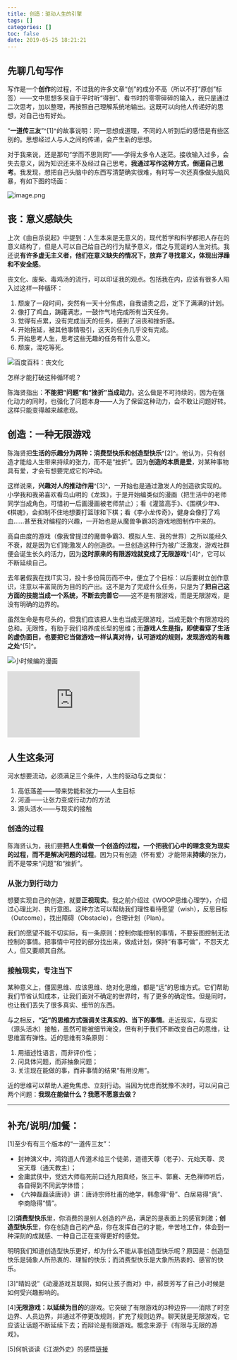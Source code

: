 ```yaml
---
title: 创造：驱动人生的引擎
tags: []
categories: []
toc: false
date: 2019-05-25 18:21:21
---
```


## 先聊几句写作

写作是一个**创作**的过程，不过我的许多文章“创”的成分不高（所以不打“原创”标签）——文中思想多来自于平时听“得到”、看书时的零零碎碎的输入，我只是通过二次思考，加以整理，再按照自己理解系统地输出。这既可以向他人传递好的思想，对自己也有好处。

“**一道传三友**”^[1]^的故事说明：同一思想或道理，不同的人听到后的感悟是有些区别的。思想经过人与人之间的传递，会产生新的思想。

对于我来说，还是那句“学而不思则罔”——学得太多令人迷茫。接收输入过多，会失去意义，因为知识还来不及经过自己思考。**我通过写作这种方式，倒逼自己思考**。我发现，想把自己头脑中的东西写清楚确实很难，有时写一次还真像做头脑风暴，有如下图的场面：

<!--more-->

![image.png](http://prlll6e5r.bkt.clouddn.com/llAQLhmnyzg5zWVTq2hLj_Izlto8)

## 丧：意义感缺失

上次《由自杀说起》中提到：人生本来是无意义的，现代哲学和科学都把人存在的意义结构了，但是人可以自己给自己的行为赋予意义，借之与荒诞的人生对抗。我还说**有许多虚无主义者，他们在意义缺失的情况下，放弃了寻找意义，体现出浮躁和不安全感**。

丧文化、废柴、毒鸡汤的流行，可以印证我的观点。包括我在内，应该有很多人陷入过这样一种循环：

1. 颓废了一段时间，突然有一天十分焦虑，自我谴责之后，定下了满满的计划。
2. 像打了鸡血，踌躇满志，一鼓作气地完成所有当天任务。
3. 觉得有点累，没有完成当天的任务，感到了沮丧和挫折感。
4. 开始拖延，被其他事情吸引，这天的任务几乎没有完成。
5. 开始思考人生，思考这些无趣的任务有什么意义。
6. 颓废，混吃等死。

![百度百科：丧文化](http://prlll6e5r.bkt.clouddn.com/Fut0pOSU8Rmn98azA9oFXrYEssiI)

怎样才能打破这种循环呢？

陈海贤指出：**不能把“问题”和“挫折”当成动力**。这么做是不可持续的，因为在强化动力的同时，也强化了问题本身——人为了保留这种动力，会不敢让问题好转。这样只能变得越来越悲观。

## 创造：一种无限游戏

陈海贤把**生活的乐趣分为两种：消费型快乐和创造型快乐**^[2]^。他认为，只有创造才能给人生带来持续的张力，而不是“挫折”。因为**创造的本质是爱**，对某种事物具有爱，才会有想要完成它的冲动。

这样说来，**兴趣对人的推动作用**^[3]^，一开始也是通过激发人的创造欲实现的。小学我和我弟喜欢看鸟山明的《龙珠》，于是开始编类似的漫画（把生活中的老师同学当成角色，可惜初一后画漫画被老师禁止）；看《灌篮高手》、《围棋少年》、《棋魂》，会抑制不住地想要打篮球和下棋；看《李小龙传奇》，健身会像打了鸡血……甚至我对编程的兴趣，一开始也是从魔兽争霸3的游戏地图制作中来的。

高自由度的游戏（像我曾提过的魔兽争霸3、模拟人生、我的世界）之所以能经久不衰，就是因为它们能激发人的创造欲。一旦创造这种行为被广泛激发，游戏社群便会诞生长久的活力，因为**这时原来的有限游戏就变成了无限游戏**^[4]^，它可以不断延续自己。

去年暑假我在找IT实习，投十多份简历而不中，便立了个目标：以后要树立创作意识，注意以丰富简历为目的的产出。这不是为了完成什么任务，只是为了**把自己这方面的技能当成一个系统，不断去完善它**——这不是有限游戏，而是无限游戏，是没有明确的边界的。

虽然生命是有尽头的，但我们应该把人生也当成无限游戏，当成无数个有限游戏的总和。无限性，有助于我们培养成长型的思维；而**游戏人生是指，即使看穿了生活的虚伪面目，也要把它当做游戏一样认真对待，认可游戏的规则，发现游戏的有趣之处**^[5]^。

![小时候编的漫画](http://prlll6e5r.bkt.clouddn.com/FlVioIrfMT7jvUxxWqPSvMtSY5af)

![玩家创作的故宫](http://i1.go2yd.com/image.php?url=0M2uxTaDBI)

## 人生这条河

河水想要流动，必须满足三个条件，人生的驱动与之类似：

1. 高低落差——带来势能和张力——人生目标
2. 河道——让张力变成行动力的方法
3. 源头活水——与现实的接触

### 创造的过程

陈海贤认为，我们要**把人生看做一个创造的过程，一个把我们心中的理念变为现实的过程，而不是解决问题的过程**。因为只有创造（怀有爱）才能带来**持续**的张力，而不是带来“问题”和“挫折”。

### 从张力到行动力

想要实现自己的创造，就要**正视现实**。我之前介绍过《WOOP思维心理学》，介绍过心理比对、执行意图。这种方法可以帮助我们理性看待愿望（wish），反思目标（Outcome），找出障碍（Obstacle），合理计划（Plan）。

我们的愿望不能不切实际，有一条原则：控制你能控制的事情，不要妄图控制无法控制的事情。把事情中可控的部分找出来，做成计划，保持“有事可做”，不怨天尤人，但又要顺其自然。

### 接触现实，专注当下

某种意义上，僵固思维、应该思维、绝对化思维，都是“远”的思维方式。它们帮助我们节省认知成本，让我们面对不确定的世界时，有了更多的确定性。但是同时，也让我们丢失了很多真实、细节的东西。

与之相反，**“近”的思维方式强调关注真实的、当下的事情**。走近现实，与现实（源头活水）接触，虽然可能被细节淹没，但有利于我们不断改变自己的思维，让思维富有弹性。近的思维有3条原则：

1. 用描述性语言，而非评价性；
2. 问具体问题，而非抽象问题；
3. 关注现在能做的事，而非事情的结果“有用没用”。

近的思维可以帮助人避免焦虑、立刻行动。当因为忧虑而犹豫不决时，可以问自己两个问题：**我现在能做什么？我愿不愿意去做？**

----

## 补充/说明/加餐：

[1]至少有有三个版本的“一道传三友”：

- 封神演义中，鸿钧道人传道术给三个徒弟，道德天尊（老子）、元始天尊、灵宝天尊（通天教主）；
- 金庸武侠中，觉远大师临死前口述九阳真经，张三丰、郭襄、无色禅师听后，各自得到不同武学体悟；
- 《六神磊磊读唐诗》讲：唐诗宗师杜甫的绝学，韩愈得“骨”、白居易得“真”、李商隐得“情”。

[2]**消费型快乐**里，你消费的是别人创造的产品，满足的是表面上的感官刺激；**创造型快乐**里，你在创造自己的产品，你在发挥自己的才能，辛苦地工作，体会到一种深刻的成就感、一种自己正在变得更好的感觉。

明明我们知道创造型快乐更好，却为什么不能从事创造型快乐呢？原因是：创造型快乐是骑象人所热衷的、理智的快乐；而消费型快乐是大象所热衷的、感官的快乐。

[3]“晴妈说”《动漫游戏互联网，如何让孩子面对》中，郝景芳写了自己小时候是如何受兴趣影响的。

[4]**无限游戏：以延续为目的**的游戏。它突破了有限游戏的3种边界——消除了时空边界、人员边界，并通过不停更改规则，扩充了规则边界。聊天就是无限游戏，它应该让话题不断延续下去；而辩论是有限游戏。概念来源于《有限与无限的游戏》。

[5]何帆谈读《江湖外史》的感悟[链接](https://wushuangabao.github.io/2019/05/25/%E8%B7%9F%E7%9D%80%E4%BD%95%E5%B8%86%E8%AF%BB%E7%8E%8B%E6%80%9C%E8%8A%B1%E3%80%8A%E6%B1%9F%E6%B9%96%E5%A4%96%E5%8F%B2%E3%80%8B%E4%B9%8B%E7%AC%94%E8%AE%B0/)

